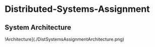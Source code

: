 # Distributed-Systems-Assignment

## System Architecture

!Architecture](./DistSystemsAssignmentArchitecture.png)
